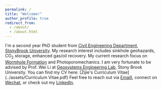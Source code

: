 ```yaml
---
permalink: /
title: "Welcome!"
author_profile: true
redirect_from: 
  - /about/
  - /about.html
---
```

I'm a second year PhD student from [Civil Engineering Department](https://www.stonybrook.edu/commcms/civileng/), [StonyBrook University](https://www.stonybrook.edu/). My research interest includes sinkhole geohazards, CO$_2$ storage, enhanced gas/oil recovery. My current research focus on [Wormhole Formation]([https://www.stonybrook.edu/commcms/civileng/](https://onepetro.org/ARMAUSRMS/proceedings/ARMA24/ARMA24/ARMA-2024-0068/548999)) and Photoporomechanics.
I am very fortunate to be advised by Prof. Wei Li at [Geosystems Engineering Lab](https://www.weili-geo.com/home), Stony Brook University. 
You can find my CV here: [Zijie's Curriculum Vitae](../assets/Curriculum Vitae.pdf)
Feel free to reach out via [Emaill](zijie.xu@stonybrook.edu), connect on [Wechat](../images/wechat.png), or check out my [Linkedln](https://www.linkedin.com/in/zijie-xu-045b70289/).
